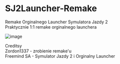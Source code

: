 # SJ2Launcher-Remake
Remake Orginalnego Launcher Symulatora Jazdy 2<br/>
Praktycznie 1:1 remake orginalnego launchera

![image](https://github.com/SJ2Revive/SJ2Launcher-Remake/assets/65111609/d8fba641-106c-482d-a82d-f0778d7224c6)


Creditsy<br/>
Zordon1337 - zrobienie remake'u<br/>
Freemind SA - Symulator Jazdy 2 i Orginalny Launcher
